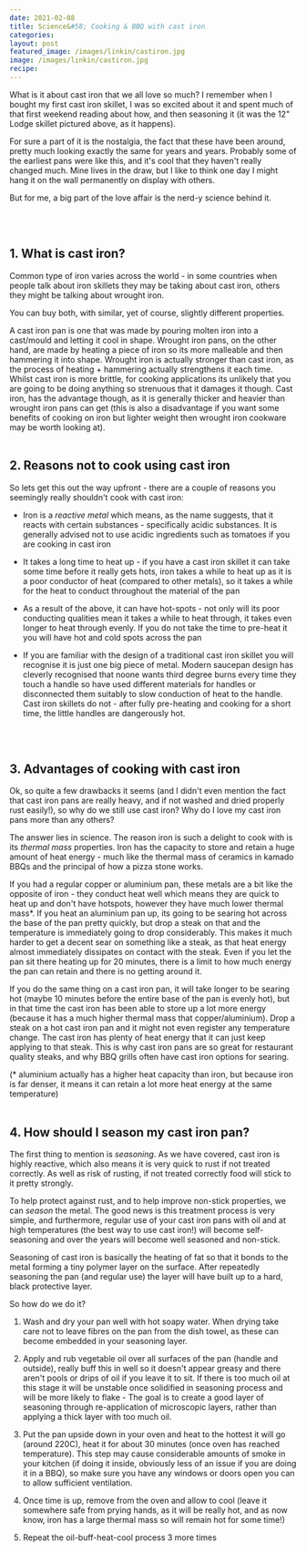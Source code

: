 ```yaml
---
date: 2021-02-08
title: Science&#58; Cooking & BBQ with cast iron
categories:
layout: post
featured_image: /images/linkin/castiron.jpg
image: /images/linkin/castiron.jpg
recipe:
---
```


What is it about cast iron that we all love so much? I remember when I bought my first cast iron skillet, I was so excited about it and spent much of that first weekend reading about how, and then seasoning it (it was the 12" Lodge skillet pictured above, as it happens).

For sure a part of it is the nostalgia, the fact that these have been around, pretty much looking exactly the same for years and years. Probably some of the earliest pans were like this, and it's cool that they haven't really changed much. Mine lives in the draw, but I like to think one day I might hang it on the wall permanently on display with others.

But for me, a big part of the love affair is the nerd-y science behind it.

<br>
<br>

## 1. What is cast iron?
Common type of iron varies across the world - in some countries when people talk about iron skillets they may be taking about cast iron, others they might be talking about wrought iron.

You can buy both, with similar, yet of course, slightly different properties.

A cast iron pan is one that was made by pouring molten iron into a cast/mould and letting it cool in shape. Wrought iron pans, on the other hand, are made by heating a piece of iron so its more malleable and then hammering it into shape. Wrought iron is actually stronger than cast iron, as the process of heating + hammering actually strengthens it each time. Whilst cast iron is more brittle, for cooking applications its unlikely that you are going to be doing anything so strenuous that it damages it though. Cast iron, has the advantage though, as it is generally thicker and heavier than wrought iron pans can get (this is also a disadvantage if you want some benefits of cooking on iron but lighter weight then wrought iron cookware may be worth looking at).
<br>
<br>

## 2. Reasons not to cook using cast iron
So lets get this out the way upfront - there are a couple of reasons you seemingly really shouldn't cook with cast iron:
- Iron is a _reactive metal_ which means, as the name suggests, that it reacts with certain substances - specifically acidic substances. It is generally advised not to use acidic ingredients such as tomatoes if you are cooking in cast iron

- It takes a long time to heat up - if you have a cast iron skillet it can take some time before it really gets hots, iron takes a while to heat up as it is a poor conductor of heat (compared to other metals), so it takes a while for the heat to conduct throughout the material of the pan

- As a result of the above, it can have hot-spots - not only will its poor conducting qualities mean it takes a while to heat through, it takes even longer to heat through evenly. If you do not take the time to pre-heat it you will have hot and cold spots across the pan

- If you are familiar with the design of a traditional cast iron skillet you will recognise it is just one big piece of metal. Modern saucepan design has cleverly recognised that noone wants third degree burns every time they touch a handle so have used different materials for handles or disconnected them suitably to slow conduction of heat to the handle. Cast iron skillets do not - after fully pre-heating and cooking for a short time, the little handles are dangerously hot.
<br>
<br>

## 3. Advantages of cooking with cast iron
Ok, so quite a few drawbacks it seems (and I didn't even mention the fact that cast iron pans are really heavy, and if not washed and dried properly rust easily!), so why do we still use cast iron? Why do I love my cast iron pans more than any others?

The answer lies in science. The reason iron is such a delight to cook with is its _thermal mass_ properties. Iron has the capacity to store and retain a huge amount of heat energy - much like the thermal mass of ceramics in kamado BBQs and the principal of how a pizza stone works.

If you had a regular copper or aluminium pan, these metals are a bit like the opposite of iron - they conduct heat well which means they are quick to heat up and don't have hotspots, however they have much lower thermal mass*. If you heat an aluminium pan up, its going to be searing hot across the base of the pan pretty quickly, but drop a steak on that and the temperature is immediately going to drop considerably. This makes it much harder to get a decent sear on something like a steak, as that heat energy almost immediately dissipates on contact with the steak. Even if you let the pan sit there heating up for 20 minutes, there is a limit to how much energy the pan can retain and there is no getting around it.

If you do the same thing on a cast iron pan, it will take longer to be searing hot (maybe 10 minutes before the entire base of the pan is evenly hot), but in that time the cast iron has been able to store up a lot more energy (because it has a much higher thermal mass that copper/aluminium). Drop a steak on a hot cast iron pan and it might not even register any temperature change. The cast iron has plenty of heat energy that it can just keep applying to that steak. This is why cast iron pans are so great for restaurant quality steaks, and why BBQ grills often have cast iron options for searing.

(* aluminium actually has a higher heat capacity than iron, but because iron is far denser, it means it can retain a lot more heat energy at the same temperature)
<br>
<br>

## 4. How should I season my cast iron pan?
The first thing to mention is _seasoning_. As we have covered, cast iron is highly reactive, which also means it is very quick to rust if not treated correctly. As well as risk of rusting, if not treated correctly food will stick to it pretty strongly.

To help protect against rust, and to help improve non-stick properties, we can _season_ the metal. The good news is this treatment process is very simple, and furthermore, regular use of your cast iron pans with oil and at high temperatures (the best way to use cast iron!) will become self-seasoning and over the years will become well seasoned and non-stick.

Seasoning of cast iron is basically the heating of fat so that it bonds to the metal forming a tiny polymer layer on the surface. After repeatedly seasoning the pan (and regular use) the layer will have built up to a hard, black protective layer.

So how do we do it?
1. Wash and dry your pan well with hot soapy water. When drying take care not to leave fibres on the pan from the dish towel, as these can become embedded in your seasoning layer.

2. Apply and rub vegetable oil over all surfaces of the pan (handle and outside), really buff this in well so it doesn't appear greasy and there aren't pools or drips of oil if you leave it to sit. If there is too much oil at this stage it will be unstable once solidified in seasoning process and will be more likely to flake - The goal is to create a good layer of seasoning through re-application of microscopic layers, rather than applying a thick layer with too much oil.

3. Put the pan upside down in your oven and heat to the hottest it will go (around 220C), heat it for about 30 minutes (once oven has reached temperature). This step may cause considerable amounts of smoke in your kitchen (if doing it inside, obviously less of an issue if you are doing it in a BBQ), so make sure you have any windows or doors open you can to allow sufficient ventilation.

4. Once time is up, remove from the oven and allow to cool (leave it somewhere safe from prying hands, as it will be really hot, and as now know, iron has a large thermal mass so will remain hot for some time!)

5. Repeat the oil-buff-heat-cool process 3 more times
